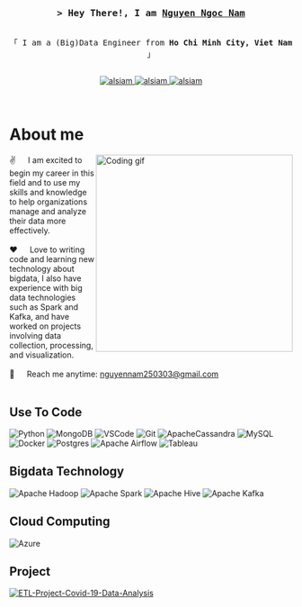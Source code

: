 <!-- Intro  -->
<h3 align="center">
        <samp>&gt; Hey There!, I am
                <b><a target="_blank" href="https://alsiam.com">Nguyen Ngoc Nam</a></b>
        </samp>
</h3>

<p align="center"> 
  <samp>
    <br>
    「 I am a (Big)Data Engineer from <b>Ho Chi Minh City, Viet Nam</b> 」
    <br>
    <br>
  </samp>
</p>

<p align="center">
 <a href="https://nguyennamde.github.io" target="blank">
  <img src="https://img.shields.io/badge/Website-DC143C?style=for-the-badge&logo=medium&logoColor=white" alt="alsiam" />
 </a>
 <a href="https://linkedin.com/in/nguyennam2503" target="_blank">
  <img src="https://img.shields.io/badge/LinkedIn-0077B5?style=for-the-badge&logo=linkedin&logoColor=white" alt="alsiam"/>
 </a>
 <!-- <a href="https://dev.to/alsiam" target="_blank">
  <img src="https://img.shields.io/badge/dev.to-0A0A0A?style=for-the-badge&logo=dev.to&logoColor=white" alt="alsiam" />
 </a> -->
 <a href="https://facebook.com/Namm1204" target="_blank">
  <img src="https://img.shields.io/badge/Facebook-20BEFF?&style=for-the-badge&logo=facebook&logoColor=white" alt="alsiam"  />
  </a> 
</p>
<br />

<!-- About Section -->
 # About me
 
<p>
 <img align="right" width="350" src="/assets/programmer.gif" alt="Coding gif" />
  
 ✌️ &emsp; I am excited to begin my career in this field and to use my skills and knowledge to help organizations manage and analyze their data more effectively. <br/><br/>
 ❤️ &emsp; Love to writing code and learning new technology about bigdata, I also have experience with big data technologies such as Spark and Kafka, and have worked on projects involving data collection, processing, and visualization.<br/><br/>
 📧 &emsp; Reach me anytime: nguyennam250303@gmail.com<br/><br/>

</p>


## Use To Code

![Python](https://img.shields.io/badge/python-3670A0?style=for-the-badge&logo=python&logoColor=ffdd54)
![MongoDB](https://img.shields.io/badge/MongoDB-4EA94B?style=for-the-badge&logo=mongodb&logoColor=white)
![VSCode](https://img.shields.io/badge/Visual_Studio-0078d7?style=for-the-badge&logo=visual%20studio&logoColor=white)
![Git](https://img.shields.io/badge/Git-F05032?style=for-the-badge&logo=git&logoColor=white)
![ApacheCassandra](https://img.shields.io/badge/cassandra-%231287B1.svg?style=for-the-badge&logo=apache-cassandra&logoColor=white)
![MySQL](https://img.shields.io/badge/mysql-%2300f.svg?style=for-the-badge&logo=mysql&logoColor=white)
![Docker](https://img.shields.io/badge/docker-%230db7ed.svg?style=for-the-badge&logo=docker&logoColor=white)
![Postgres](https://img.shields.io/badge/postgres-%23316192.svg?style=for-the-badge&logo=postgresql&logoColor=white)
![Apache Airflow](https://img.shields.io/badge/Apache%20Airflow-017CEE?style=for-the-badge&logo=Apache%20Airflow&logoColor=white)
![Tableau](https://img.shields.io/badge/Tableau-E97627?style=for-the-badge&logo=Tableau&logoColor=white)
<br/>

## Bigdata Technology

![Apache Hadoop](https://img.shields.io/badge/Apache%20Hadoop-66CCFF?style=for-the-badge&logo=apachehadoop&logoColor=black)
![Apache Spark](https://img.shields.io/badge/Apache%20Spark-FDEE21?style=flat-square&logo=apachespark&logoColor=black)
![Apache Hive](https://img.shields.io/badge/Apache%20Hive-FDEE21?style=for-the-badge&logo=apachehive&logoColor=black)
![Apache Kafka](https://img.shields.io/badge/Apache%20Kafka-000?style=for-the-badge&logo=apachekafka)

## Cloud Computing

![Azure](https://img.shields.io/badge/azure-%230072C6.svg?style=for-the-badge&logo=microsoftazure&logoColor=white)

## Project
[![ETL-Project-Covid-19-Data-Analysis](https://github-readme-stats.vercel.app/api/pin/?username=nguyennamde&repo=ETL-Project-Covid-19-Data-Analysis&border_color=7F3FBF&bg_color=0D1117&title_color=C9D1D9&text_color=8B949E&icon_color=7F3FBF)](https://github.com/nguyennamde/ETL-Project-Covid-19-Data-Analysis)















